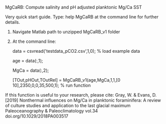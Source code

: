 MgCaRB: Compute salinity and pH adjusted planktonic Mg/Ca SST

Very quick start guide. Type: help MgCaRB
at the command line for further details.


1. Navigate Matlab path to unzipped MgCaRB_v1 folder

2. At the command line:

   data = csvread('testdata_pCO2.csv',1,0);	% load example data

   age = data(:,1);

   MgCa = data(:,2);

   [TOut,pHOut,TOutRel] = MgCaRB_v1(age,MgCa,1,1,[0 10],2350,0,0,35,500,1);	% run function
   

If this function is useful to your research, please cite:
  Gray, W. & Evans, D. [2019] Nonthermal influences on Mg/Ca in planktonic foraminifera: 
    A review of culture studies and application to the last glacial maximum
    Paleoceanography & Paleoclimatology vol.34 doi.org/10.1029/2018PA003517
